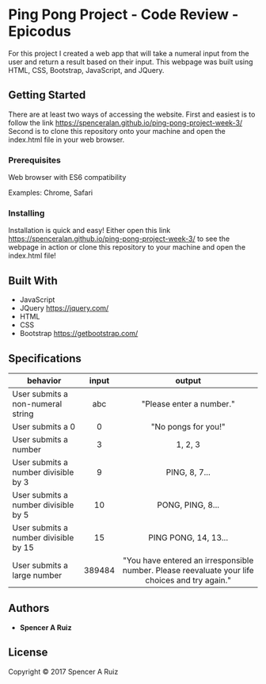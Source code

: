 # Ping Pong Project - Code Review - Epicodus

For this project I created a web app that will take a numeral input from the user and return a result based on their input. This webpage was built using HTML, CSS, Bootstrap, JavaScript, and JQuery.

## Getting Started

There are at least two ways of accessing the website. First and easiest is to follow the link https://spenceralan.github.io/ping-pong-project-week-3/ Second is to clone this repository onto your machine and open the index.html file in your web browser.

### Prerequisites

Web browser with ES6 compatibility

Examples: Chrome, Safari

### Installing

Installation is quick and easy! Either open this link https://spenceralan.github.io/ping-pong-project-week-3/ to see the webpage in action or clone this repository to your machine and open the index.html file!

## Built With

* JavaScript
* JQuery https://jquery.com/
* HTML
* CSS
* Bootstrap https://getbootstrap.com/

## Specifications

| behavior |  input   |  output  |
|----------|:--------:|:--------:|
| User submits a non-numeral string | abc | "Please enter a number." |
| User submits a 0 | 0 | "No pongs for you!" |
| User submits a number | 3 | 1, 2, 3 |
| User submits a number divisible by 3 | 9 | PING, 8, 7... |
| User submits a number divisible by 5 | 10 | PONG, PING, 8... |
| User submits a number divisible by 15 | 15 | PING PONG, 14, 13... |
| User submits a large number | 389484 | "You have entered an irresponsible number. Please reevaluate your life choices and try again." |

## Authors

* **Spencer A Ruiz**

## License

Copyright © 2017 Spencer A Ruiz
